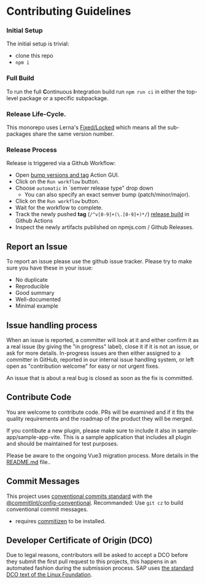 # Contributing Guidelines

### Initial Setup

The initial setup is trivial:

- clone this repo
- `npm i`

### Full Build

To run the full **C**ontinuous **I**ntegration build run `npm run ci` in either the top-level package or a specific subpackage.

### Release Life-Cycle.

This monorepo uses Lerna's [Fixed/Locked][lerna-mode] which means all the sub-packages share the same version number.

[lerna-mode]: https://github.com/lerna/lerna#fixedlocked-mode-default

### Release Process

Release is triggered via a Github Workflow:

- Open [bump versions and tag](https://github.com/SAP/inquirer-gui/actions/workflows/bump-versions-and-tag.yml) Action GUI.
- Click on the `Run workflow` button.
- Choose `automatic` in `semver release type" drop down
  - You can also specify an exact semver bump (patch/minor/major).
- Click on the `Run workflow` button.
- Wait for the workflow to complete.
- Track the newly pushed **tag** (`/^v[0-9]+(\.[0-9]+)*/`) [release build](https://github.com/SAP/inquirer-gui/actions/workflows/release.yml) in Github Actions
- Inspect the newly artifacts published on npmjs.com / Github Releases.

## Report an Issue

To report an issue please use the github issue tracker. Please try to make sure you have these in your issue:

- No duplicate
- Reproducible
- Good summary
- Well-documented
- Minimal example

## Issue handling process

When an issue is reported, a committer will look at it and either confirm it as a real issue (by giving the "in progress" label), close it if it is not an issue, or ask for more details. In-progress issues are then either assigned to a committer in GitHub, reported in our internal issue handling system, or left open as "contribution welcome" for easy or not urgent fixes.

An issue that is about a real bug is closed as soon as the fix is committed.

## Contribute Code

You are welcome to contribute code. PRs will be examined and if it fits the quality requirements and the roadmap of the product they will be merged.

If you contibute a new plugin, please make sure to include it also in sample-app/sample-app-vite. This is a sample application
that includes all plugin and should be maintained for test purposes.

Please be aware to the ongoing Vue3 migration process. More details in the [README.md](README.md) file..

## Commit Messages

This project uses [conventional commits standard](https://www.conventionalcommits.org/en/v1.0.0-beta.2/#specification) with the [@commitlint/config-conventional](https://github.com/conventional-changelog/commitlint/tree/master/%40commitlint/config-conventional).
Recommanded: Use `git cz` to build conventional commit messages.

- requires [commitizen](https://github.com/commitizen/cz-cli#installing-the-command-line-tool) to be installed.

## Developer Certificate of Origin (DCO)

Due to legal reasons, contributors will be asked to accept a DCO before they submit the first pull request to this projects, this happens in an automated fashion during the submission process. SAP uses [the standard DCO text of the Linux Foundation](https://developercertificate.org/).
